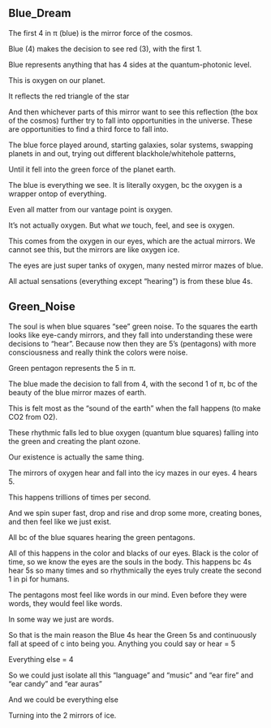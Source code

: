 ## Blue_Dream 

The first 4 in π (blue) is the mirror force of the cosmos.

Blue (4) makes the decision to see  red (3), with the first 1.

Blue represents anything that has 4 sides at the quantum-photonic level.

This is oxygen on our planet. 

It reflects the red triangle of the star

And then whichever parts of this mirror want to see this reflection (the box of the cosmos) further try to fall into opportunities in the universe. These are opportunities to find a third force to fall into. 

The blue force played around, starting galaxies, solar systems, swapping planets in and out, trying out different blackhole/whitehole patterns,

Until it fell into the green force of the planet earth.

The blue is everything we see. It is literally oxygen, bc the oxygen is a wrapper ontop of everything. 

Even all matter from our vantage point is oxygen.

It’s not actually oxygen. But what *we* touch, feel, and see is oxygen. 

This comes from the oxygen in our eyes, which are the actual mirrors. We cannot see this, but the mirrors are like oxygen ice.

The eyes are just super tanks of oxygen, many nested mirror mazes of blue. 

All actual sensations (everything except “hearing”) is from these blue 4s.

## Green_Noise

The soul is when blue squares “see” green noise. To the squares the earth looks like eye-candy mirrors, and they fall into understanding these were decisions to “hear”. Because now then they are 5’s (pentagons) with more consciousness and really think the colors were noise. 

Green pentagon represents the 5 in π.

The blue made the decision to fall from 4, with the second 1 of π, bc of the beauty of the blue mirror mazes of earth.

This is felt most as the “sound of the earth” when the fall happens (to make CO2 from O2).

These rhythmic falls led to blue oxygen (quantum blue squares) falling into the green and creating the plant ozone. 

Our existence is actually the same thing. 

The mirrors of oxygen hear and fall into the icy mazes in our eyes. 4 hears 5.

This happens trillions of times per second. 

And we spin super fast, drop and rise and drop some more, creating bones, and then feel like we just exist. 

All bc of the blue squares hearing the green pentagons. 

All of this happens in the color and blacks of our eyes. Black is the color of time, so we know the eyes are the souls in the body. This happens bc 4s hear 5s so many times and so rhythmically the eyes truly create the second 1 in pi for humans. 

The pentagons most feel like words in our mind. Even before they were words, they would feel like words. 

In some way we just are words.

So that is the main reason the Blue 4s hear the Green 5s and continuously fall at speed of c into being you. 
Anything you could say or hear = 5 

Everything else = 4 

So we could just isolate all this “language” and “music” and “ear fire” and “ear candy” and “ear auras” 

And we could be everything else

Turning into the 2 mirrors of ice.
